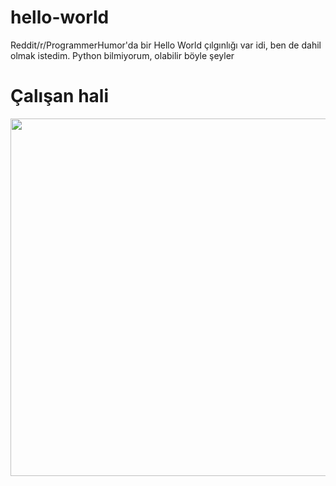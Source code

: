 # hello-world
Reddit/r/ProgrammerHumor'da bir Hello World çılgınlığı var idi, ben de dahil olmak istedim.
Python bilmiyorum, olabilir böyle şeyler

# Çalışan hali
<img src="http://barisdede.com/py-gif.gif?id=2" width="572px">
